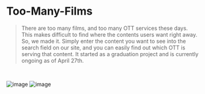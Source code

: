# Too-Many-Films
> There are too many films, and too many OTT services these days.
This makes difficult to find where the contents users want right away. 
So, we made it. 
Simply enter the content you want to see into the search field on our site, 
and you can easily find out which OTT is serving that content. 
It started as a graduation project and is currently ongoing as of April 27th.
<br/>

![image](https://user-images.githubusercontent.com/52367973/116235231-9153fc00-a798-11eb-8cab-4025b2411654.png)
![image](https://user-images.githubusercontent.com/52367973/116236631-4509bb80-a79a-11eb-8b7a-08e342111143.png)
